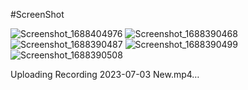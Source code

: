 #ScreenShot








![Screenshot_1688404976](https://github.com/KarimAbdelaziz96/car_rental_ar/assets/123884612/e6d46693-5936-40b0-b58a-f66d61283af9)
![Screenshot_1688390468](https://github.com/KarimAbdelaziz96/car_rental_ar/assets/123884612/dafee017-1db9-486b-ad70-f583d307de70)
![Screenshot_1688390487](https://github.com/KarimAbdelaziz96/car_rental_ar/assets/123884612/d6bc5c31-ac5a-453a-917a-2ffd559bca8b)
![Screenshot_1688390499](https://github.com/KarimAbdelaziz96/car_rental_ar/assets/123884612/4646aba0-6975-4737-ab7a-570e578cbcb5)
![Screenshot_1688390508](https://github.com/KarimAbdelaziz96/car_rental_ar/assets/123884612/3f8a513a-03be-4b75-9038-96272e7db7a5)






Uploading Recording 2023-07-03 New.mp4…


